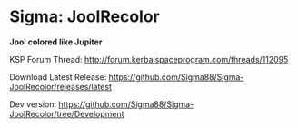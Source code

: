 # Sigma: JoolRecolor

**Jool colored like Jupiter**


KSP Forum Thread: http://forum.kerbalspaceprogram.com/threads/112095

Download Latest Release: https://github.com/Sigma88/Sigma-JoolRecolor/releases/latest

Dev version: https://github.com/Sigma88/Sigma-JoolRecolor/tree/Development
